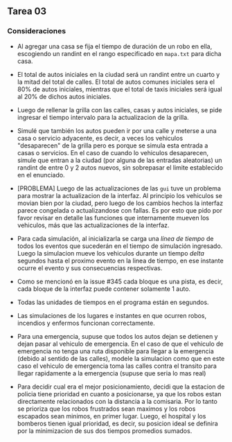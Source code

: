 ﻿## Tarea 03

### Consideraciones

* Al agregar una casa se fija el tiempo de duración de un robo en ella, escogiendo un randint en el rango especificado en `mapa.txt` para dicha casa.

* El total de autos iniciales en la ciudad será un randint entre un cuarto y la mitad del total de calles. El total de autos comunes iniciales sera el 80% de autos iniciales, mientras que el total de taxis iniciales será igual al 20% de dichos autos iniciales.

* Luego de rellenar la grilla con las calles, casas y autos iniciales, se pide ingresar el tiempo intervalo para la actualizacion de la grilla.

* Simulé que también los autos pueden ir por una calle y meterse a una casa o servicio adyacente, es decir, a veces los vehiculos "desaparecen" de la grilla pero es porque se simula esta entrada a casas o servicios. En el caso de cuando lo vehiculos desaparecen, simule que entran a la ciudad (por alguna de las entradas aleatorias) un randint de entre 0 y 2 autos nuevos, sin sobrepasar el limite establecido en el enunciado.

* [PROBLEMA] Luego de las actualizaciones de las `gui` tuve un problema para mostrar la actualizacion de la interfaz. Al principio los vehiculos se movian bien por la ciudad, pero luego de los cambios hechos la interfaz parece congelada o actualizandose con fallas. Es por esto que pido por favor revisar en detalle las funciones que internamente mueven los vehiculos, más que las actualizaciones de la interfaz.

* Para cada simulación, al inicializarla se carga una *línea de tiempo* de todos los eventos que sucederán en el tiempo de simulación ingresado. Luego la simulacion mueve los vehiculos durante un tiempo *delta* segundos hasta el proximo evento en la linea de tiempo, en ese instante ocurre el evento y sus consecuencias respectivas.

* Como se mencionó en la issue #345 cada bloque es una pista, es decir, cada bloque de la interfaz puede contener solamente 1 auto.

* Todas las unidades de tiempos en el programa están en segundos.

* Las simulaciones de los lugares e instantes en que ocurren robos, incendios y enfermos funcionan correctamente.

* Para una emergencia, supuse que todos los autos dejan se detienen y dejan pasar al vehiculo de emergencia. En el caso de que el vehiculo de emergencia no tenga una ruta disponible para llegar a la emergencia (debido al sentido de las calles), modele la simulacion como que en este caso el vehiculo de emergencia toma las calles contra el transito para llegar rapidamente a la emergencia (supuse que seria lo mas real)

* Para decidir cual era el mejor posicionamiento, decidi que la estacion de policia tiene prioridad en cuanto a posicionarse, ya que los robos estan directamente relacionados con la distancia a la comisaria. Por lo tanto se prioriza que los robos frustrados sean maximos y los robos escapados sean minimos, en primer lugar.
Luego, el hospital y los bomberos tienen igual prioridad, es decir, su posicion ideal se definira por la minimizacion de sus dos tiempos promedios sumados.